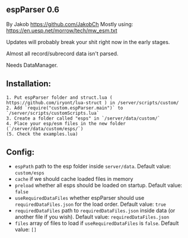 espParser 0.6
---
By Jakob https://github.com/JakobCh
Mostly using: https://en.uesp.net/morrow/tech/mw_esm.txt

Updates will probably break your shit right now in the early stages.

Almost all record/subrecord data isn't parsed.

Needs DataManager.

Installation:
---
    1. Put espParser folder and struct.lua ( https://github.com/iryont/lua-struct ) in /server/scripts/custom/
    2. Add `require("custom.espParser.main")` to `/server/scripts/customScripts.lua`
    3. Create a folder called "esps" in `/server/data/custom/`
    4. Place your esp/esm files in the new folder (`/server/data/custom/esps/`)
    (5. Check the examples.lua)

Config:
---
* `espPath` path to the esp folder inside `server/data`. Default value: `custom/esps`
* `cache` if we should cache loaded files in memory
* `preload` whether all esps should be loaded on startup. Default value: `false`
* `useRequiredDataFiles` whether espParser should use `requiredDataFiles.json` for the load order. Default value: `true`
* `requiredDataFiles` path to `requiredDataFiles.json` inside data (or another file if you wish). Default value: `requiredDataFiles.json`
* `files` array of files to load if `useRequiredDataFiles` is `false`. Default value: `[]`
